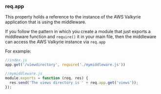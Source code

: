 <h3 id='req.app'>req.app</h3>

This property holds a reference to the instance of the AWS Valkyrie application that is using the middleware.

If you follow the pattern in which you create a module that just exports a middleware function
and `require()` it in your main file, then the middleware can access the AWS Valkyrie instance via `req.app`

For example:

```js
//index.js
app.get('/viewdirectory', require('./mymiddleware.js'))
```

```js
//mymiddleware.js
module.exports = function (req, res) {
  res.send('The views directory is ' + req.app.get('views'));
});
```
